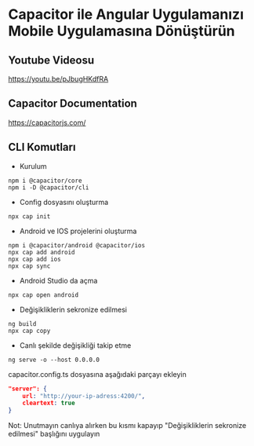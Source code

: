 # Capacitor ile Angular Uygulamanızı Mobile Uygulamasına Dönüştürün

## Youtube Videosu
https://youtu.be/pJbugHKdfRA

## Capacitor Documentation
https://capacitorjs.com/

## CLI Komutları
- Kurulum
```dash
npm i @capacitor/core
npm i -D @capacitor/cli
```

- Config dosyasını oluşturma
```dash
npx cap init
```

- Android ve IOS projelerini oluşturma
```dash
npm i @capacitor/android @capacitor/ios
npx cap add android
npx cap add ios
npx cap sync
```

- Android Studio da açma
```dash
npx cap open android
````

- Değişikliklerin sekronize edilmesi
```dash
ng build
npx cap copy
```

- Canlı şekilde değişikliği takip etme
```dash
ng serve -o --host 0.0.0.0
```

capacitor.config.ts dosyasına aşağıdaki parçayı ekleyin
```json
"server": {
    url: "http://your-ip-adress:4200/",
    cleartext: true
}
```

Not: Unutmayın canlıya alırken bu kısmı kapayıp "Değişikliklerin sekronize edilmesi" başlığını uygulayın
